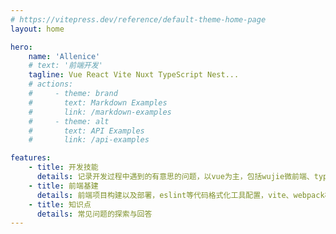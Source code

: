 ```yaml
---
# https://vitepress.dev/reference/default-theme-home-page
layout: home

hero:
    name: 'Allenice'
    # text: '前端开发'
    tagline: Vue React Vite Nuxt TypeScript Nest...
    # actions:
    #     - theme: brand
    #       text: Markdown Examples
    #       link: /markdown-examples
    #     - theme: alt
    #       text: API Examples
    #       link: /api-examples

features:
    - title: 开发技能
      details: 记录开发过程中遇到的有意思的问题，以vue为主，包括wujie微前端、typescript技巧，一些问题场景所使用的第三方库
    - title: 前端基建
      details: 前端项目构建以及部署，eslint等代码格式化工具配置，vite、webpack构建工具技巧，nuxt、next框架技巧
    - title: 知识点
      details: 常见问题的探索与回答
---
```

